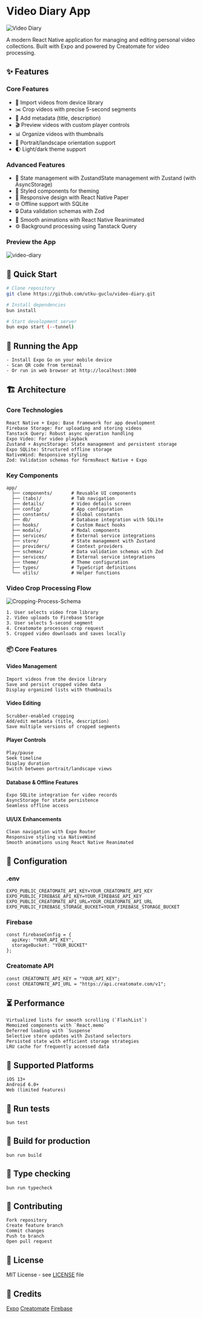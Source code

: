 # Video Diary App
![Video Diary](https://github.com/user-attachments/assets/bfb19265-2a6f-4531-a94b-270df07bb1d3)

A modern React Native application for managing and editing personal video collections. Built with Expo and powered by Creatomate for video processing.

## ✨ Features

### Core Features
- 📱 Import videos from device library
- ✂️ Crop videos with precise 5-second segments
- 📝 Add metadata (title, description)
- 🎬 Preview videos with custom player controls
- 📊 Organize videos with thumbnails
- 🔄 Portrait/landscape orientation support
- 🌓 Light/dark theme support

### Advanced Features
- 🔄 State management with ZustandState management with Zustand (with AsyncStorage)
- 🎨 Styled components for theming
- 📱 Responsive design with React Native Paper
- 🌐 Offline support with SQLite
- 🔒 Data validation schemas with Zod
- 🎥 Smooth animations with React Native Reanimated
- ⚙ Background processing using Tanstack Query

### Preview the App
![video-diary](https://github.com/user-attachments/assets/3ba0a812-df1f-44f1-bfb6-a0864774ffd0)

## 🚀 Quick Start

```bash
# Clone repository
git clone https://github.com/utku-guclu/video-diary.git

# Install dependencies
bun install

# Start development server
bun expo start (--tunnel)
```

## 📱 Running the App

    - Install Expo Go on your mobile device
    - Scan QR code from terminal
    - Or run in web browser at http://localhost:3000 

## 🏗️ Architecture
### Core Technologies

    React Native + Expo: Base framework for app development
    Firebase Storage: For uploading and storing videos
    Tanstack Query: Robust async operation handling
    Expo Video: For video playback
    Zustand + AsyncStorage: State management and persistent storage
    Expo SQLite: Structured offline storage
    NativeWind: Responsive styling
    Zod: Validation schemas for formsReact Native + Expo

### Key Components

```
app/
  ├── components/       # Reusable UI components
  ├── (tabs)/           # Tab navigation
  ├── details/          # Video details screen
  ├── config/           # App configuration
  ├── constants/        # Global constants
  ├── db/               # Database integration with SQLite
  ├── hooks/            # Custom React hooks
  ├── modals/           # Modal components
  ├── services/         # External service integrations  
  ├── store/            # State management with Zustand
  ├── providers/        # Context providers
  ├── schemas/          # Data validation schemas with Zod
  ├── services/         # External service integrations
  ├── theme/            # Theme configuration
  ├── types/            # TypeScript definitions
  └── utils/            # Helper functions
```

### Video Crop Processing Flow
![Cropping-Process-Schema](https://github.com/user-attachments/assets/c9e632c2-0766-4916-802a-10ea2d8d29f8)

    1. User selects video from library
    2. Video uploads to Firebase Storage
    3. User selects 5-second segment
    4. Creatomate processes crop request
    5. Cropped video downloads and saves locally

### 📦 Core Features
#### Video Management

    Import videos from the device library
    Save and persist cropped video data
    Display organized lists with thumbnails 

#### Video Editing

    Scrubber-enabled cropping
    Add/edit metadata (title, description)
    Save multiple versions of cropped segments

#### Player Controls

    Play/pause
    Seek timeline
    Display duration
    Switch between portrait/landscape views

#### Database & Offline Features

    Expo SQLite integration for video records
    AsyncStorage for state persistence
    Seamless offline access

#### UI/UX Enhancements
    Clean navigation with Expo Router
    Responsive styling via NativeWind
    Smooth animations using React Native Reanimated

## 🔧 Configuration

### .env

```
EXPO_PUBLIC_CREATOMATE_API_KEY=YOUR_CREATOMATE_API_KEY
EXPO_PUBLIC_FIREBASE_API_KEY=YOUR_FIREBASE_API_KEY
EXPO_PUBLIC_CREATOMATE_API_URL=YOUR_CREATOMATE_API_URL
EXPO_PUBLIC_FIREBASE_STORAGE_BUCKET=YOUR_FIREBASE_STORAGE_BUCKET
```

### Firebase
```
const firebaseConfig = {
  apiKey: "YOUR_API_KEY",
  storageBucket: "YOUR_BUCKET"
};
```

### Creatomate API
```Creatomate config
const CREATOMATE_API_KEY = "YOUR_API_KEY";
const CREATOMATE_API_URL = "https://api.creatomate.com/v1";
```

## ⏳ Performance
    Virtualized lists for smooth scrolling (`FlashList`)
    Memoized components with `React.memo`
    Deferred loading with `Suspense`
    Selective store updates with Zustand selectors
    Persisted state with efficient storage strategies
    LRU cache for frequently accessed data

## 📱 Supported Platforms

    iOS 13+
    Android 6.0+
    Web (limited features)

## 🧪 Run tests
```
bun test
```

## 🔨 Build for production
```
bun run build
```

## 📝 Type checking
```
bun run typecheck
```

## 🤝 Contributing

    Fork repository
    Create feature branch
    Commit changes
    Push to branch
    Open pull request

## 📄 License

MIT License - see [LICENSE](LICENSE) file

## 🙏 Credits

[Expo](https://expo.dev/)
[Creatomate](https://creatomate.com)
[Firebase](https://firebase.google.com/)

